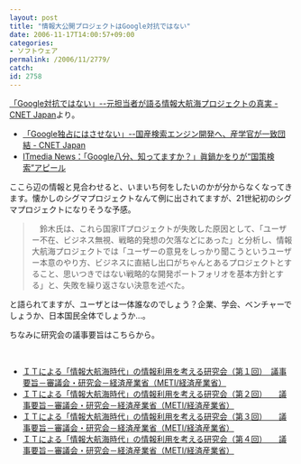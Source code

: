```yaml
---
layout: post
title: "情報大公開プロジェクトはGoogle対抗ではない"
date: 2006-11-17T14:00:57+09:00
categories:
- ソフトウェア
permalink: /2006/11/2779/
catch: 
id: 2758
---
```

[「Google対抗ではない」--元担当者が語る情報大航海プロジェクトの真実 - CNET Japan](http://japan.cnet.com/news/media/story/0,2000056023,20317347,00.htm)より。

- [「Google独占にはさせない」--国産検索エンジン開発へ、産学官が一致団結 - CNET Japan](http://japan.cnet.com/news/media/story/0,2000056023,20143827,00.htm)
- [ITmedia News：「Google八分、知ってますか？」眞鍋かをりが“国策検索”アピール](http://www.itmedia.co.jp/news/articles/0610/05/news092.html)

 

ここら辺の情報と見合わせると、いまいち何をしたいのかが分からなくなってきます。懐かしのシグマプロジェクトなんて例に出されてますが、21世紀初のシグマプロジェクトになりそうな予感。

 

> 　鈴木氏は、これら国家ITプロジェクトが失敗した原因として、「ユーザー不在、ビジネス無視、戦略的発想の欠落などにあった」と分析し、情報大航海プロジェクトでは「ユーザーの意見をしっかり聞こうというユーザー本意のやり方、ビジネスに直結し出口がちゃんとあるプロジェクトとすること、思いつきではない戦略的な開発ポートフォリオを基本方針とする」と、失敗を繰り返さない決意を述べた。

 

と語られてますが、ユーザとは一体誰なのでしょう？企業、学会、ベンチャーでしょうか、日本国民全体でしょうか…。

 

ちなみに研究会の議事要旨はこちらから。

 

&nbsp;

 
- [ＩＴによる「情報大航海時代」の情報利用を考える研究会（第１回）　議事要旨－審議会・研究会－経済産業省（METI/経済産業省）](http://www.meti.go.jp/committee/summary/0003477/index.html)
- [ＩＴによる「情報大航海時代」の情報利用を考える研究会（第２回）　　議事要旨－審議会・研究会－経済産業省（METI/経済産業省）](http://www.meti.go.jp/committee/summary/0003501/index.html)
- [ＩＴによる「情報大航海時代」の情報利用を考える研究会（第３回）　　議事要旨－審議会・研究会－経済産業省（METI/経済産業省）](http://www.meti.go.jp/committee/summary/0003761/index.html)
- [ＩＴによる「情報大航海時代」の情報利用を考える研究会（第４回）　　議事要旨－審議会・研究会－経済産業省（METI/経済産業省）](http://www.meti.go.jp/committee/summary/0003834/index.html)
